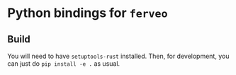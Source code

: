# Python bindings for `ferveo`

## Build

You will need to have `setuptools-rust` installed. Then, for development, you can just do `pip install -e .` as usual.
